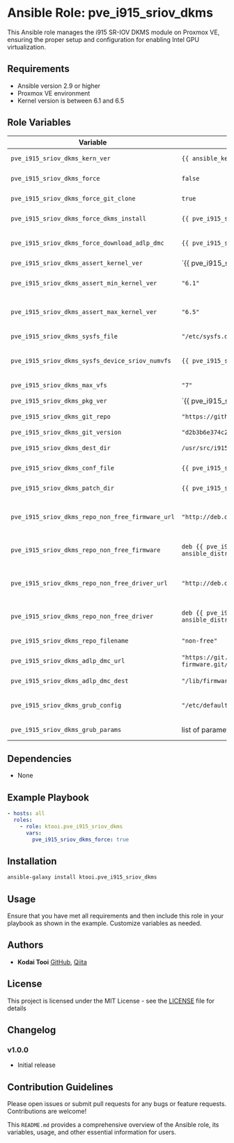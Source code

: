# Ansible Role: pve_i915_sriov_dkms

This Ansible role manages the i915 SR-IOV DKMS module on Proxmox VE, ensuring the proper setup and configuration for enabling Intel GPU virtualization.

## Requirements

- Ansible version 2.9 or higher
- Proxmox VE environment
- Kernel version is between 6.1 and 6.5

## Role Variables

| Variable | Default | Description |
|----------|---------|-------------|
| `pve_i915_sriov_dkms_kern_ver` | `{{ ansible_kernel }}` | Kernel version |
| `pve_i915_sriov_dkms_force` | `false` | Force various actions |
| `pve_i915_sriov_dkms_force_git_clone` | `true` | Force git clone |
| `pve_i915_sriov_dkms_force_dkms_install` | `{{ pve_i915_sriov_dkms_force }}` | Force DKMS install |
| `pve_i915_sriov_dkms_force_download_adlp_dmc` | `{{ pve_i915_sriov_dkms_force }}` | Force download ADLP DMC |
| `pve_i915_sriov_dkms_assert_kernel_ver` | `{{ pve_i915_sriov_dkms_kern_ver.split('.')[0:2] | join('.') }}` | Kernel version assertion |
| `pve_i915_sriov_dkms_assert_min_kernel_ver` | `"6.1"` | Minimum kernel version |
| `pve_i915_sriov_dkms_assert_max_kernel_ver` | `"6.5"` | Maximum kernel version |
| `pve_i915_sriov_dkms_sysfs_file` | `"/etc/sysfs.d/i915-sriov-dkms.conf"` | Sysfs file path |
| `pve_i915_sriov_dkms_sysfs_device_sriov_numvfs` | `{{ pve_i915_sriov_dkms_sysfs_device_path }}/sriov_numvfs` | Sysfs device path for SR-IOV VFs |
| `pve_i915_sriov_dkms_max_vfs` | `"7"` | Maximum VFs |
| `pve_i915_sriov_dkms_pkg_ver` | `{{ pve_i915_sriov_dkms_kern_ver.split('.')[0:2] | join('.') }}` | Package version |
| `pve_i915_sriov_dkms_git_repo` | `"https://github.com/strongtz/i915-sriov-dkms.git"` | Git repository URL |
| `pve_i915_sriov_dkms_git_version` | `"d2b3b6e374c2f1799fb5bc07aad1f4ed5d058919"` | Git version |
| `pve_i915_sriov_dkms_dest_dir` | `/usr/src/i915-sriov-dkms-{{ pve_i915_sriov_dkms_pkg_ver }}` | Destination directory |
| `pve_i915_sriov_dkms_conf_file` | `{{ pve_i915_sriov_dkms_dest_dir }}/dkms.conf` | Configuration file path |
| `pve_i915_sriov_dkms_patch_dir` | `{{ pve_i915_sriov_dkms_dest_dir }}/patches` | Patch directory |
| `pve_i915_sriov_dkms_repo_non_free_firmware_url` | `"http://deb.debian.org/debian"` | Non-free firmware repository URL |
| `pve_i915_sriov_dkms_repo_non_free_firmware` | `deb {{ pve_i915_sriov_dkms_repo_non_free_firmware_url }} {{ ansible_distribution_release }} non-free-firmware` | Non-free firmware repository |
| `pve_i915_sriov_dkms_repo_non_free_driver_url` | `"http://deb.debian.org/debian"` | Non-free driver repository URL |
| `pve_i915_sriov_dkms_repo_non_free_driver` | `deb {{ pve_i915_sriov_dkms_repo_non_free_driver_url }} {{ ansible_distribution_release }} non-free` | Non-free driver repository |
| `pve_i915_sriov_dkms_repo_filename` | `"non-free"` | Repository filename |
| `pve_i915_sriov_dkms_adlp_dmc_url` | `"https://git.kernel.org/pub/scm/linux/kernel/git/firmware/linux-firmware.git/plain/i915/adlp_dmc.bin"` | ADLP DMC URL |
| `pve_i915_sriov_dkms_adlp_dmc_dest` | `"/lib/firmware/i915/adlp_dmc.bin"` | ADLP DMC destination |
| `pve_i915_sriov_dkms_grub_config` | `"/etc/default/grub"` | Grub configuration file path |
| `pve_i915_sriov_dkms_grub_params` | list of parameters | Grub parameters |

## Dependencies

- None

## Example Playbook

```yaml
- hosts: all
  roles:
    - role: ktooi.pve_i915_sriov_dkms
      vars:
        pve_i915_sriov_dkms_force: true
```

## Installation

```sh
ansible-galaxy install ktooi.pve_i915_sriov_dkms
```

## Usage

Ensure that you have met all requirements and then include this role in your playbook as shown in the example. Customize variables as needed.

## Authors

* **Kodai Tooi** [GitHub](https://github.com/ktooi), [Qiita](https://qiita.com/ktooi)

## License

This project is licensed under the MIT License - see the [LICENSE](LICENSE) file for details

## Changelog

### v1.0.0
- Initial release

## Contribution Guidelines

Please open issues or submit pull requests for any bugs or feature requests. Contributions are welcome!

This `README.md` provides a comprehensive overview of the Ansible role, its variables, usage, and other essential information for users.
